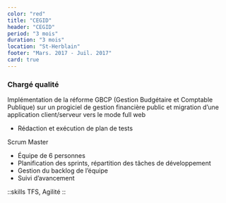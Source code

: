 ```yaml
---
color: "red"
title: "CEGID"
header: "CEGID"
period: "3 mois"
duration: "3 mois"
location: "St-Herblain"
footer: "Mars. 2017 - Juil. 2017"
card: true
---
```


### Chargé qualité

Implémentation de la réforme GBCP (Gestion Budgétaire et Comptable Publique) sur un progiciel de gestion financière public et migration d’une application client/serveur vers le mode full web

- Rédaction et exécution de plan de tests

Scrum Master

- Équipe de 6 personnes
- Planification des sprints, répartition des tâches de développement
- Gestion du backlog de l’équipe
- Suivi d’avancement

::skills
TFS, Agilité
::
